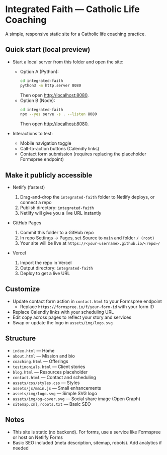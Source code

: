 # Integrated Faith — Catholic Life Coaching

A simple, responsive static site for a Catholic life coaching practice.

## Quick start (local preview)

- Start a local server from this folder and open the site:
  - Option A (Python):
    ```sh
    cd integrated-faith
    python3 -m http.server 8080
    ```
    Then open [http://localhost:8080](http://localhost:8080).
  - Option B (Node):
    ```sh
    cd integrated-faith
    npx --yes serve -s . --listen 8080
    ```
    Then open [http://localhost:8080](http://localhost:8080).

- Interactions to test:
  - Mobile navigation toggle
  - Call-to-action buttons (Calendly links)
  - Contact form submission (requires replacing the placeholder Formspree endpoint)

## Make it publicly accessible

- Netlify (fastest)
  1) Drag-and-drop the `integrated-faith` folder to Netlify deploys, or connect a repo
  2) Publish directory: `integrated-faith`
  3) Netlify will give you a live URL instantly

- GitHub Pages
  1) Commit this folder to a GitHub repo
  2) In repo Settings → Pages, set Source to `main` and folder `/ (root)`
  3) Your site will be live at `https://<your-username>.github.io/<repo>/`

- Vercel
  1) Import the repo in Vercel
  2) Output directory: `integrated-faith`
  3) Deploy to get a live URL

## Customize

- Update contact form action in `contact.html` to your Formspree endpoint
  - Replace `https://formspree.io/f/your-form-id` with your form ID
- Replace Calendly links with your scheduling URL
- Edit copy across pages to reflect your story and services
- Swap or update the logo in `assets/img/logo.svg`

## Structure

- `index.html` — Home
- `about.html` — Mission and bio
- `coaching.html` — Offerings
- `testimonials.html` — Client stories
- `blog.html` — Resources placeholder
- `contact.html` — Contact and scheduling
- `assets/css/styles.css` — Styles
- `assets/js/main.js` — Small enhancements
- `assets/img/logo.svg` — Simple SVG logo
- `assets/img/og-cover.svg` — Social share image (Open Graph)
- `sitemap.xml`, `robots.txt` — Basic SEO

## Notes

- This site is static (no backend). For forms, use a service like Formspree or host on Netlify Forms
- Basic SEO included (meta description, sitemap, robots). Add analytics if needed